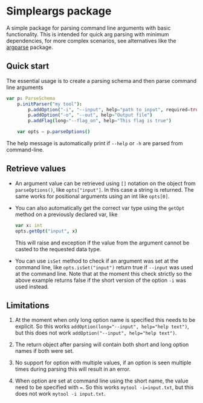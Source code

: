 # Simpleargs package

A simple package for parsing command line arguments with basic functionality. This is intended for quick arg parsing with minimum dependencies, for more complex scenarios, see alternatives like the [argparse](https://github.com/iffy/nim-argparse) package.

## Quick start

The essential usage is to create a parsing schema and then parse command line arguments

```nim
var p: ParseSchema
    p.initParser("my tool"):
        p.addOption("-i", "--input", help="path to input", required=true, default="input.txt"):
        p.addOption("-o", "--out", help="Output file")        
        p.addFlag(long="--flag_on", help="This flag is true")

    var opts = p.parseOptions()
```

The help message is automatically print if `--help` or `-h` are parsed from command-line.

## Retrieve values

- An argument value can be retrieved using `[]` notation on the object from `parseOptions()`, like `opts["input"]`. In this case a string is returned. The same works for positional arguments using an int like `opts[0]`.

- You can also automatically get the correct var type using the `getOpt` method on a previously declared var, like

    ```nim
    var x: int
    opts.getOpt("input", x)
    ```

    This will raise and exception if the value from the argument cannot be casted to the requested data type.

- You can use `isSet` method to check if an argument was set at the command line, like `opts.isSet("input")` return true if `--input` was used at the command line. Note that at the moment this check strictly so the above example returns false if the short version of the option `-i` was used instead.

## Limitations

1. At the moment when only long option name is specified this needs to be explicit. So this works `addOption(long="--input", help="help text")`, but this does not work `addOption("--input", help="help text")`.

2. The return object after parsing will contain both short and long option names if both were set.

3. No support for option with multiple values, if an option is seen multiple times during parsing this will result in an error.

4. When option are set at command line using the short name, the value need to be specified with `=`. So this works `mytool -i=input.txt`, but this does not work `mytool -i input.txt`.
